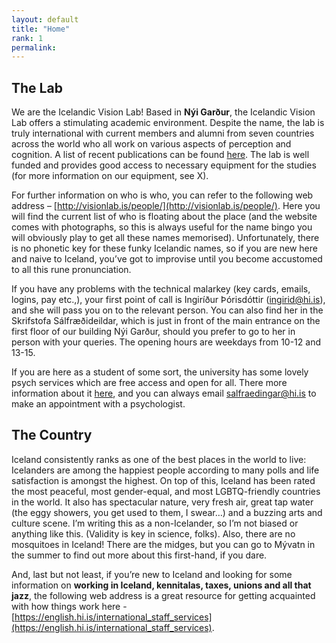 ```yaml
---
layout: default
title: "Home"
rank: 1
permalink: 
---
```


## The Lab
We are the Icelandic Vision Lab! Based in **Nýi Garður**, the Icelandic Vision Lab offers a stimulating academic environment. Despite the name, the lab is truly international with current members and alumni from seven countries across the world who all work on various aspects of perception and cognition. A list of recent publications can be found [here](http://visionlab.is/publications/). The lab is well funded and provides good access to necessary equipment for the studies (for more information on our equipment, see X).

For further information on who is who, you can refer to the following web address – [http://visionlab.is/people/](http://visionlab.is/people/). Here you will find the current list of who is floating about the place (and the website comes with photographs, so this is always useful for the name bingo you will obviously play to get all these names memorised). Unfortunately, there is no phonetic key for these funky Icelandic names, so if you are new here and naive to Iceland, you’ve got to improvise until you become accustomed to all this rune pronunciation.

If you have any problems with the technical malarkey (key cards, emails, logins, pay etc.,), your first point of call is Ingiríður Þórisdóttir (ingirid@hi.is), and she will pass you on to the relevant person. You can also find her in the Skrifstofa Sálfræðideildar, which is just in front of the main entrance on the first floor of our building Nýi Garður, should you prefer to go to her in person with your queries. The opening hours are weekdays from 10-12 and 13-15.

If you are here as a student of some sort, the university has some lovely psych services which are free access and open for all. There more information about it [here](https://english.hi.is/studies/psychological_services), and you can always email salfraedingar@hi.is to make an appointment with a psychologist.

## The Country
Iceland consistently ranks as one of the best places in the world to live: Icelanders are among the happiest people according to many polls and life satisfaction is amongst the highest. On top of this, Iceland has been rated the most peaceful, most gender-equal, and most LGBTQ-friendly countries in the world. It also has spectacular nature, very fresh air, great tap water (the eggy showers, you get used to them, I swear…) and a buzzing arts and culture scene. I’m writing this as a non-Icelander, so I’m not biased or anything like this. (Validity is key in science, folks). Also, there are no mosquitoes in Iceland! There are the midges, but you can go to Mývatn in the summer to find out more about this first-hand, if you dare.

And, last but not least, if you’re new to Iceland and looking for some information on **working in Iceland, kennitalas, taxes, unions and all that jazz**, the following web address is a great resource for getting acquainted with how things work here - 
[https://english.hi.is/international_staff_services](https://english.hi.is/international_staff_services).
